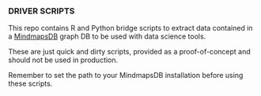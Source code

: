 ### DRIVER SCRIPTS

This repo contains R and Python bridge scripts to extract data contained in a [MindmapsDB](https://mindmaps.io) graph DB to be used with data science tools. 

These are just quick and dirty scripts, provided as a proof-of-concept and should not be used in production.

Remember to set the path to your MindmapsDB installation before using these scripts.